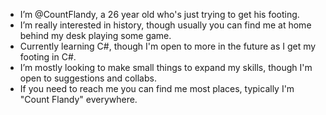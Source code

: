 - I’m @CountFlandy, a 26 year old who's just trying to get his footing.
- I’m really interested in history, though usually you can find me at home behind my desk playing some game.
- Currently learning C#, though I'm open to more in the future as I get my footing in C#.
- I’m mostly looking to make small things to expand my skills, though I'm open to suggestions and collabs.
- If you need to reach me you can find me most places, typically I'm "Count Flandy" everywhere. 
